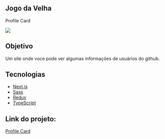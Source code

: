<h2>    
    Jogo da Velha
</h2>
<p>
    Profile Card
</p>

<div>
    <img src="./github/captura.png">
</div>

<h2 id='objective'>Objetivo</h2>
<p>
   Um site onde voce pode ver algumas informações de usuários do github. 
</p>

<h2 id='technologies'>
    Tecnologias
</h2>
<ul>
    <li>
        <a href="https://nextjs.org/">Next.js</a>
    </li>
    <li>
        <a href="https://sass-lang.com/">Sass</a>
    </li>
    <li>
        <a href="redux.js.org/">Redux</a>
    </li>
    <li>
        <a href="typescriptlang.org">TypeScript</a>
    </li>
</ul>

<h2>
    Link do projeto:
</h2>
<p>
    <a href="https://rafa-new-tic-tac-toe.herokuapp.com/">Profile Card</a>
</p>
